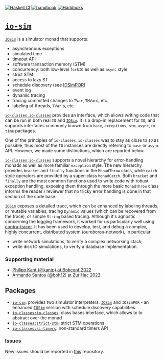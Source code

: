 [![Haskell CI](https://img.shields.io/github/actions/workflow/status/input-output-hk/io-sim/haskell.yml?branch=main&label=Build&style=for-the-badge)](https://github.com/input-output-hk/io-sim/actions/workflows/haskell.yml)
[![handbook](https://img.shields.io/badge/policy-Cardano%20Engineering%20Handbook-informational?style=for-the-badge)](https://input-output-hk.github.io/cardano-engineering-handbook)
[![Haddocks](https://img.shields.io/badge/documentation-Haddocks-pink?style=for-the-badge)](https://input-output-hk.github.io/io-sim)

# [`io-sim`]

[`IOSim`] is a simulator monad that supports:

* asynchronous exceptions
* simulated time
* timeout API
* software transaction memory (STM)
* concurrency: both low-level `forkIO` as well as `async` style
* strict STM
* access to lazy ST
* schedule discovery (see [IOSimPOR][io-sim-por-how-to])
* event log
* dynamic tracing
* tracing committed changes to `TVar`, `TMVar`s, etc.
* labeling of threads, `TVar`'s, etc.

[`io-classes:io-classes`] provides an interface, which allows writing code that
can be run in both real `IO` and [`IOSim`].  It is a drop-in replacement for
`IO`, and supports interfaces commonly known from `base`, `exceptions`, `stm`,
`async`, or `time` packages.

One of the principles of `io-classes:io-classes` was to stay as close to `IO`
as possible, thus most of the `IO` instances are directly referring to `base`
or `async` API.  However, we made some distinctions, which are reported below.

[`io-classes:io-classes`] supports a novel hierarchy for error-handling monads
as well as more familiar `exception` style.  The new hierarchy provides
`bracket` and `finally` functions in the `MonadThrow` class, while `catch`
style operators are provided by a super-class `MonadCatch`.  Both `bracket` and
`finally` are the most common functions used to write code with robust
exception handling, exposing them through the more basic `MonadThrow` class
informs the reader / reviewer that no tricky error handling is done in that
section of the code base.

[`IOSim`] exposes a detailed trace, which can be enhanced by labeling threads, or
mutable variables, tracing `Dynamic` values (which can be recovered from the
trace), or simple `String` based tracing.  Although it's agnostic concerning
the logging framework, it worked for us particularly well using
[contra-tracer][contra-tracer].  It has been used to develop, test, and debug
a complex, highly concurrent, distributed system
([ouroboros-network][ouroboros-network]), in particular

* write network simulations, to verify a complex networking stack;
* write disk IO simulations, to verify a database implementation.

### Supporting material

* [Philipp Kant (@kantp) at Bobconf 2022][bob-conf]
* [Armando Santos (@bolt12) at ZuriHac 2022][zuriHac-2022]


## Packages

* [`io-sim`]: provides two simulator interpreters: [`IOSim`] and
  `IOSimPOR` - an enhanced [`IOSim`] version with schedule discovery
  capabilities.
* [`io-classes:io-classes`]: class bases interface, which allows to to abstract over the
    monad
* [`io-classes:strict-stm`]: strict STM operations
* [`io-classes:si-timers`]: non-standard timers API

### Issues

New issues should be reported in [this][io-sim-issues] repository.

[`io-classes:io-classes`]: https://hackage.haskell.org/package/io-classes
[`io-classes:strict-stm`]:  https://hackage.haskell.org/package/io-classes
[`io-classes:si-timers`]:  https://hackage.haskell.org/package/io-classes
[`io-sim`]: https://hackage.haskell.org/package/io-sim

[contra-tracer]: https://hackage.haskell.org/package/contra-tracer
[io-sim-issues]: https://github.com/input-output-hk/io-sim/issues
[io-sim-por-how-to]: ./io-sim/how-to-use-IOSimPOR.md
[io-sim-por]: https://github.com/input-output-hk/io-sim/blob/main/io-sim/how-to-use-IOSimPOR.md
[ouroboros-network]: https://github.com/input-output-hk/ouroboros-network

[`IOSim`]: https://hackage.haskell.org/package/io-sim/docs/Control-Monad-IOSim.html#t:IOSim

[bob-conf]: https://youtu.be/uedUGeWN4ZM
[zuriHac-2022]: https://youtu.be/tKIYQgJnGkA
